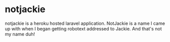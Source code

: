 # notjackie
notjackie is a heroku hosted laravel application.  NotJackie is a name I came up with when I began getting robotext addressed to Jackie.  And that's not my name duh!
